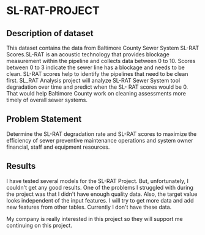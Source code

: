 # SL-RAT-PROJECT

## Description of dataset

This dataset contains the data from Baltimore County Sewer System SL-RAT Scores.SL-RAT is an acoustic technology that provides blockage measurement within the pipeline and collects data between 0 to 10. Scores between 0 to 3 indicate the sewer line has a blockage and needs to be clean. SL-RAT scores help to identify the pipelines that need to be clean first. SL_RAT Analysis project will analyze SL-RAT Sewer System tool degradation over time and predict when the SL- RAT scores would be 0. That would help Baltimore County work on cleaning assessments more timely of overall sewer systems.


## Problem Statement 

Determine the SL-RAT degradation rate and SL-RAT scores to maximize the efficiency of sewer preventive maintenance operations and system owner financial, staff and equipment resources.


## Results

I have tested several models for the SL-RAT Project. But, unfortunately, I couldn't get any good results. One of the problems I struggled with during the project was that I didn't have enough quality data. Also, the target value looks independent of the input features. I will try to get more data and add new features from other tables. Currently I don't have these data. 

My company is really interested in this project so they will support me continuing on this project.


